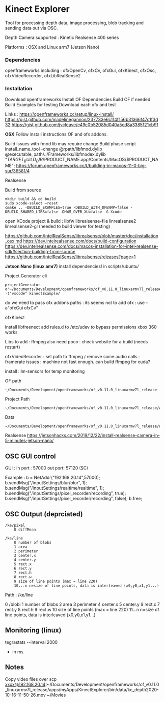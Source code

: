 #  Kinect Explorer

Tool for processing depth data, image processing, blob tracking and sending data out via OSC.

Depth Camera supported : 
Kinetic
Realsense 400 series

Platforms :
OSX and Linux arm7 (Jetson Nano)

### Dependencies

openframeworks
including : ofxOpenCv, ofxCv, ofxGui, ofxKinect, ofxOsc, ofxVideoRecorder, ofxLibRealSense2

### Installation

Download openframeworks 
Install OF Dependencies 
Build OF if needed
Build Examples for testing
Download each ofx and test 


Links : 
https://openframeworks.cc/setup/linux-install/
https://gist.github.com/madelinegannon/237733e6c114f156b31366f47c1f3d32
https://gist.github.com/jvcleave/e49c0b52085d040a5cd8a3385121cb91

**OSX**
Follow install instructions OF and ofx addons.

Build issues with fmod lib may require change Build phase script 
install_name_tool -change @rpath/libfmod.dylib @executable_path/../Frameworks/libfmodex.dylib "$TARGET_BUILD_DIR/$PRODUCT_NAME.app/Contents/MacOS/$PRODUCT_NAME";
https://forum.openframeworks.cc/t/building-in-macos-11-0-big-sur/36581/4


Realsense

Build from source
```shell
mkdir build && cd build
sudo xcode-select –reset
cmake .. -DBUILD_EXAMPLES=true -DBUILD_WITH_OPENMP=false -DBUILD_SHARED_LIBS=false -DHWM_OVER_XU=false -G Xcode
```
open XCode project & build :
libfw
librealsense-file
linrealsense2
linrealsense2-gl (needed to build viewer for testing)

https://github.com/IntelRealSense/librealsense/blob/master/doc/installation_osx.md
https://dev.intelrealsense.com/docs/build-configuration
https://dev.intelrealsense.com/docs/macos-installation-for-intel-realsense-sdk#section-building-from-source
https://github.com/IntelRealSense/librealsense/releases?page=1


**Jetson Nano (linux amr7)**
install dependencies! in scripts/ubuntu/

Project Generator cli
```
projectGenerator -o"~/Documents/Development/openframeworks/of_v0.11.0_linuxarmv7l_release" -t"vscode" kinectExample/
```
do we need to pass ofx addons paths : its seems not
to add ofx : use
-a"ofxGui ofxCv"

ofxKinect

install libfreenect
add rules.d to /etc/udev to bypass permissions
xbox 360 works

Libs to add :
ffmpeg
also need poco : check website for a build (needs restart)

ofxVideoRecorder : set path to ffmpeg /  remove some audio calls : 
framerate issues : machine not fast enough. can build ffmpeg for cuda? 

install : lm-sensors for temp monitoring

OF path
```
~/Documents/Development/openframeworks/of_v0.11.0_linuxarmv7l_release
```
Project Path 
```
~/Documents/Development/openframeworks/of_v0.11.0_linuxarmv7l_release/apps/myApps/KinectExplorer
```
Data
```
~/Documents/Development/openframeworks/of_v0.11.0_linuxarmv7l_release/apps/myApps/KinectExplorer/bin/data
```

Realsense
https://jetsonhacks.com/2019/12/22/install-realsense-camera-in-5-minutes-jetson-nano/


## OSC GUI control

GUI : 
    in port : 57000
    out port: 57120 (SC)

Example : 
b = NetAddr("192.168.20.14",57000);
b.sendMsg("/inputSettings/blur/blur", 1);
b.sendMsg("/inputSettings/realtime/realtime", 1);
b.sendMsg("/inputSettings/pixel_recorder/recording", true);
b.sendMsg("/inputSettings/pixel_recorder/recording", false);
b.free;
    

## OSC Output (deprciated)    

    /ke/pixel
        0 diffMean

    /ke/line
        0 number of blobs
        1 area
        2 perimeter
        3 center.x
        4 center.y
        5 rect.x
        6 rect.y
        7 rect.h
        8 rect.w
        9 size of line points (max = line 220)
        10...n n=size of line points, data is interleaved (x0,y0,x1,y1...)

    
    
Path : /ke/line

0 /blobi
1 number of blobs
2 area
3 perimeter
4 center.x
5 center.y
6 rect.x
7 rect.y
8 rect.h
9 rect.w
10 size of line points (max = line 220)
11...n n=size of line points, data is interleaved (x0,y0,x1,y1...)
    
## Monitoring (linux)
tegrastats --interval 2000
* in ms. 


## Notes

Copy video files over 
scp xxxx@192.168.20.14:~/Documents/Development/openframeworks/of_v0.11.0_linuxarmv7l_release/apps/myApps/KinectExplorer/bin/data/ke_depth2020-10-16-11-50-26.mov ~/Movies


